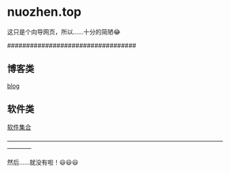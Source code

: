 # nuozhen.top

这只是个向导网页，所以……十分的简陋😂

##################################


## 博客类

[blog](https://blog.nuozhen.top)

## 软件类

[软件集合](https://sw.nuozhen.top)

————————————————————————————————————————

然后……就没有啦！😃😃😃
